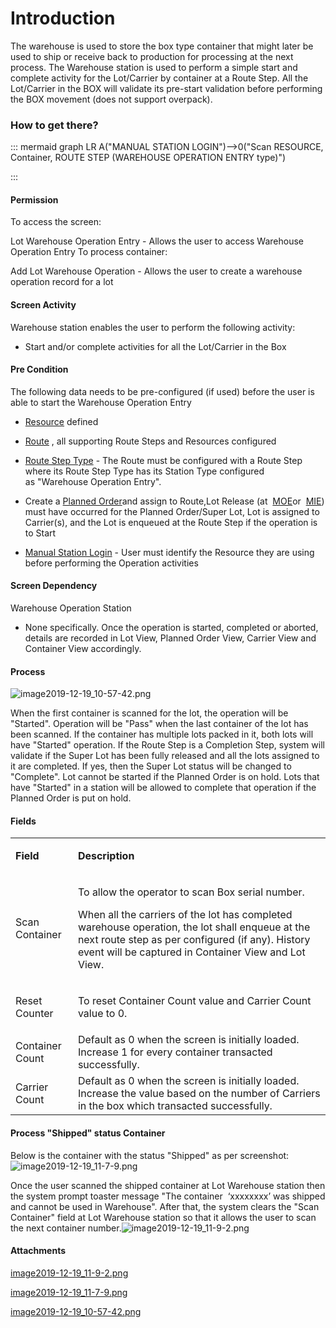 # Introduction

The warehouse is used to store the box type container that might later be used to ship or receive back to production for processing at the next process. The Warehouse station is used to perform a simple start and complete activity for the Lot/Carrier by container at a Route Step. All the Lot/Carrier in the BOX will validate its pre-start validation before performing the BOX movement (does not support overpack).


### How to get there?




::: mermaid
graph LR
A("MANUAL STATION LOGIN")-->0("Scan RESOURCE, Container, ROUTE STEP (WAREHOUSE OPERATION ENTRY type)")

:::


#### Permission


To access the screen:

Lot Warehouse Operation Entry - Allows the user to access Warehouse Operation Entry
To process container:

Add Lot Warehouse Operation - Allows the user to create a warehouse operation record for a lot



#### Screen Activity


Warehouse station enables the user to perform the following activity:

- Start and/or complete activities for all the Lot/Carrier in the Box



#### Pre Condition


The following data needs to be pre-configured (if used) before the user is able to start the Warehouse Operation Entry

- [Resource](/iFactory-JGP-MES/iFactory-JGP-MES-Home/iFactory-JGP-MS/CONTENT/Resource/Resources-Maintenance.md)
defined
- [Route](/iFactory-JGP-MES/iFactory-JGP-MES-Home/iFactory-JGP-MS/CONTENT/Phoenix-Scripting/GetDataCollectForWIPAndRouteStep.md)
, all supporting Route Steps and Resources configured
- [Route Step Type](/iFactory-JGP-MES/iFactory-JGP-MES-Home/iFactory-JGP-MS/CONTENT/Routing/Route-Step-Type.md)
- The Route must be configured with a Route Step where its Route Step Type has its Station Type configured as "Warehouse Operation Entry".
- Create a
[Planned Order](/iFactory-JGP-MES/iFactory-JGP-MES-Home/iFactory-JGP-MS/CONTENT/Data-Importer/Planned-Order-Data-Importer.md)and assign to Route,Lot Release (at 
[MOE](iFactory-JGP-MES/iFactory-JGP-MES-Home/iFactory-JGP-MS/CONTENT/Lot-Batch-Production/Lot-Station-(Batch-Manufacturing-2.0)/Warehouse-Operation-Entry-(Batch-Manufacturing-2.0).md)or 
[MIE](iFactory-JGP-MES/iFactory-JGP-MES-Home/iFactory-JGP-MS/CONTENT/Lot-Batch-Production/Lot-Station-(Batch-Manufacturing-2.0)/Warehouse-Operation-Entry-(Batch-Manufacturing-2.0).md)) must have occurred for the Planned Order/Super Lot, Lot is assigned to Carrier(s), and the Lot is enqueued at the Route Step if the operation is to Start

- [Manual Station Login](iFactory-JGP-MES/iFactory-JGP-MES-Home/iFactory-JGP-MS/CONTENT/Lot-Batch-Production/Lot-Station-(Batch-Manufacturing-2.0)/Warehouse-Operation-Entry-(Batch-Manufacturing-2.0).md)
- User must identify the Resource they are using before performing the Operation activities


#### Screen Dependency


Warehouse Operation Station

- None specifically. Once the operation is started, completed or aborted, details are recorded in Lot View, Planned Order View, Carrier View and Container View accordingly.



#### Process 


![image2019-12-19_10-57-42.png](/.attachments/86310993.png)


When the first container is scanned for the lot, the operation will be "Started". Operation will be "Pass" when the last container of the lot has been scanned. If the container has multiple lots packed in it, both lots will have "Started" operation. If the Route Step is a Completion Step, system will validate if the Super Lot has been fully released and all the lots assigned to it are completed. If yes, then the Super Lot status will be changed to "Complete".
Lot cannot be started if the Planned Order is on hold. Lots that have "Started" in a station will be allowed to complete that operation if the Planned Order is put on hold.



#### Fields


<table class="wrapped confluenceTable"><colgroup><col /><col /></colgroup><tbody><tr><td class="highlight-grey confluenceTd" style="text-align: left;" data-highlight-colour="grey"><p><strong>Field</strong></p></td><td class="highlight-grey confluenceTd" style="text-align: left;" data-highlight-colour="grey"><p><strong>Description</strong></p></td></tr><tr><td style="text-align: left;" colspan="1" class="confluenceTd"><p>Scan Container</p></td><td style="text-align: left;" colspan="1" class="confluenceTd"><p>To allow the operator to scan Box serial number. </p><p>When all the carriers of the lot has completed warehouse operation, the lot shall enqueue at the next route step as per configured (if any). History event will be captured in Container View and Lot View.</p></td></tr><tr><td style="text-align: left;" colspan="1" class="confluenceTd"><span>Reset Counter</span></td><td style="text-align: left;" colspan="1" class="confluenceTd"><p><span>To reset Container Count value and Carrier Count value to 0.</span></p></td></tr><tr><td style="text-align: left;" colspan="1" class="confluenceTd"><span>Container Count</span></td><td style="text-align: left;" colspan="1" class="confluenceTd"><span>Default as 0 when the screen is initially loaded. Increase 1 for every container transacted successfully.</span></td></tr><tr><td style="text-align: left;" colspan="1" class="confluenceTd"><span>Carrier Count</span></td><td style="text-align: left;" colspan="1" class="confluenceTd"><span>Default as 0 when the screen is initially loaded. Increase the value based on the number of Carriers in the box which transacted successfully.</span></td></tr></tbody></table>




#### Process "Shipped" status Container


Below is the container with the status "Shipped" as per screenshot:
![image2019-12-19_11-7-9.png](/.attachments/86310992.png)


Once the user scanned the shipped container at Lot Warehouse station then the system prompt toaster message "The container 
‘xxxxxxxx’ was shipped and cannot be used in Warehouse". After that, the system clears the "Scan Container" field at Lot Warehouse station so that it allows the user to scan the next container number.![image2019-12-19_11-9-2.png](/.attachments/86310991.png)





#### Attachments

[image2019-12-19_11-9-2.png](/.attachments/86310991.png)
[image2019-12-19_11-7-9.png](/.attachments/86310992.png)
[image2019-12-19_10-57-42.png](/.attachments/86310993.png)
